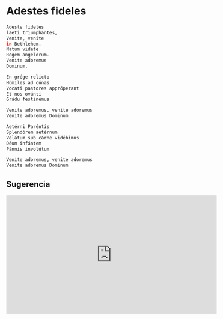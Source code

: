 # Adestes fideles

```bash
Adeste fideles
laeti triumphantes,
Venite, venite
in Bethlehem.
Natum videte
Regem angelorum.
Venite adoremus
Dominum.

En grége relicto
Húmiles ad cúnas
Vocati pastores appróperant
Et nos ovánti
Grádu festinémus

Venite adoremus, venite adoremus
Venite adoremus Dominum

Aetérni Paréntis
Splendórem aetérnum
Velátum sub cárne vidébimus
Déum infántem
Pánnis involútum

Venite adoremus, venite adoremus
Venite adoremus Dominum
```

## Sugerencia
<iframe width="560" height="315" src="https://www.youtube.com/embed/INyKdKCNryI?si=1aDfADL5Vrf0TdSL" title="YouTube video player" frameborder="0" allow="accelerometer; autoplay; clipboard-write; encrypted-media; gyroscope; picture-in-picture; web-share" referrerpolicy="strict-origin-when-cross-origin" allowfullscreen></iframe>